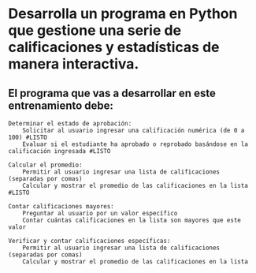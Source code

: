 # Desarrolla un programa en Python que gestione una serie de calificaciones y estadísticas de manera interactiva.
## El programa que vas a desarrollar en este entrenamiento debe:

    Determinar el estado de aprobación:
        Solicitar al usuario ingresar una calificación numérica (de 0 a 100) #LISTO
        Evaluar si el estudiante ha aprobado o reprobado basándose en la calificación ingresada #LISTO

    Calcular el promedio:
        Permitir al usuario ingresar una lista de calificaciones (separadas por comas) 
        Calcular y mostrar el promedio de las calificaciones en la lista #LISTO

    Contar calificaciones mayores:
        Preguntar al usuario por un valor específico
        Contar cuántas calificaciones en la lista son mayores que este valor 

    Verificar y contar calificaciones específicas:
        Permitir al usuario ingresar una lista de calificaciones (separadas por comas)
        Calcular y mostrar el promedio de las calificaciones en la lista


